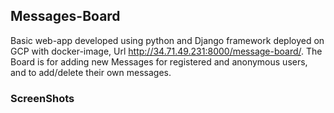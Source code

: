 ## Messages-Board
Basic web-app developed using python and Django framework deployed on GCP with docker-image, Url http://34.71.49.231:8000/message-board/.
The Board is for adding new Messages for registered and anonymous users, and to add/delete their own messages.

### ScreenShots
